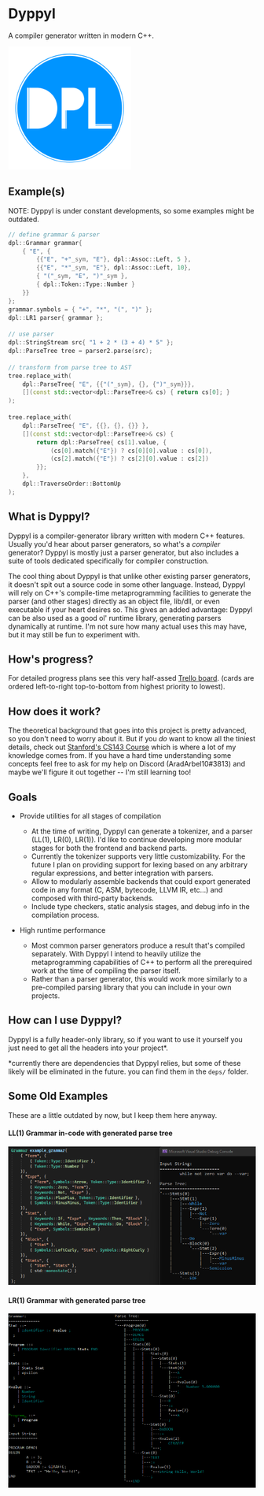 # Dyppyl
A compiler generator written in modern C++.

<img src="promotional/logo.png" alt="logo" width="250">

## Example(s)
NOTE: Dyppyl is under constant developments, so some examples might be outdated.
```cpp
// define grammar & parser
dpl::Grammar grammar{
	{ "E", {
		{{"E", "+"_sym, "E"}, dpl::Assoc::Left, 5 },
		{{"E", "*"_sym, "E"}, dpl::Assoc::Left, 10},
		{ "("_sym, "E", ")"_sym },
		{ dpl::Token::Type::Number }
	}}
};
grammar.symbols = { "+", "*", "(", ")" };
dpl::LR1 parser{ grammar };

// use parser
dpl::StringStream src{ "1 + 2 * (3 + 4) * 5" };
dpl::ParseTree tree = parser2.parse(src);

// transform from parse tree to AST
tree.replace_with(
	dpl::ParseTree{ "E", {{"("_sym}, {}, {")"_sym}}},
	[](const std::vector<dpl::ParseTree>& cs) { return cs[0]; }
);

tree.replace_with(
	dpl::ParseTree{ "E", {{}, {}, {}} },
	[](const std::vector<dpl::ParseTree>& cs) {
		return dpl::ParseTree{ cs[1].value, {
			(cs[0].match({"E"}) ? cs[0][0].value : cs[0]),
			(cs[2].match({"E"}) ? cs[2][0].value : cs[2])
		}};
	},
	dpl::TraverseOrder::BottomUp
);
```

## What is Dyppyl?

Dyppyl is a compiler-generator library written with modern C++ features.
Usually you'd hear about parser generators, so what's a *compiler* generator?
Dyppyl is mostly just a parser generator, but also includes a suite of tools dedicated specifically for compiler construction.

The cool thing about Dyppyl is that unlike other existing parser generators, it doesn't spit out a source code in some other language.
Instead, Dyppyl will rely on C++'s compile-time metaprogramming facilities to generate the parser (and other stages) directly as an object file, lib/dll, or even executable if your heart desires so.
This gives an added advantage: Dyppyl can be also used as a good ol' runtime library, generating parsers dynamically at runtime. I'm not sure how many actual uses this may have, but it may still be fun to experiment with.

## How's progress?

For detailed progress plans see this very half-assed [Trello board](https://trello.com/b/u2pzCbZc/dyppyl#).
(cards are ordered left-to-right top-to-bottom from highest priority to lowest).

## How does it work?

The theoretical background that goes into this project is pretty advanced, so you don't need to worry about it.
But if you *do* want to know all the tiniest details, check out [Stanford's CS143 Course](https://web.stanford.edu/class/archive/cs/cs143/cs143.1128/) which is where a lot of my knowledge comes from.
If you have a hard time understanding some concepts feel free to ask for my help on Discord (AradArbel10#3813) and maybe we'll figure it out together -- I'm still learning too!

## Goals
- Provide utilities for all stages of compilation
    - At the time of writing, Dyppyl can generate a tokenizer, and a parser (LL(1), LR(0), LR(1)).
    I'd like to continue developing more modular stages for both the frontend and backend parts.
    - Currently the tokenizer supports very little customizability.
    For the future I plan on providing support for lexing based on any arbitrary regular expressions, and better integration with parsers.
    - Allow to modularly assemble backends that could export generated code in any format (C, ASM, bytecode, LLVM IR, etc...) and composed with third-party backends.
    - Include type checkers, static analysis stages, and debug info in the compilation process.

- High runtime performance
    - Most common parser generators produce a result that's compiled separately. With Dyppyl I intend to heavily utilize the metaprogramming capabilities of C++ to perform all the prerequired work at the time of compiling the parser itself.
    - Rather than a parser generator, this would work more similarly to a pre-compiled parsing library that you can include in your own projects.

## How can I use Dyppyl?
Dyppyl is a fully header-only library, so if you want to use it yourself you just need to get all the headers into your project*.

*currently there are dependencies that Dyppyl relies, but some of these likely will be eliminated in the future. you can find them in the `deps/` folder.

## Some Old Examples
These are a little outdated by now, but I keep them here anyway.
#### LL(1) Grammar in-code with generated parse tree
![LL1 example](promotional/LL1.png)

#### LR(1) Grammar with generated parse tree
![LR1 example](promotional/LR1.png)